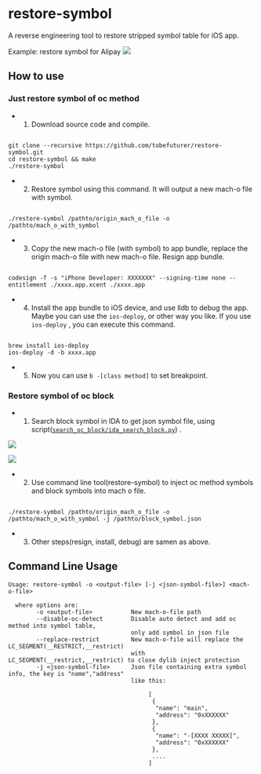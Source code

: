 # restore-symbol

A reverse engineering tool to restore stripped symbol table for iOS app.

Example: restore symbol for Alipay
![](https://raw.githubusercontent.com/tobefuturer/restore-symbol/master/picture/after_restore.jpeg)


## How to use

### Just restore symbol of oc method

- 1. Download source code and compile.

```

git clone --recursive https://github.com/tobefuturer/restore-symbol.git
cd restore-symbol && make
./restore-symbol

```

- 2. Restore symbol using this command. It will output a new mach-o file with symbol.

```

./restore-symbol /pathto/origin_mach_o_file -o /pathto/mach_o_with_symbol 

```

- 3. Copy the new mach-o file (with symbol) to app bundle, replace the origin mach-o file with new mach-o file. Resign app bundle.

```

codesign -f -s "iPhone Developer: XXXXXXX" --signing-time none --entitlement ./xxxx.app.xcent ./xxxx.app

```

- 4. Install the app bundle to iOS device, and use lldb to debug the app. Maybe you can use the ```ios-deploy```, or other way you like. If you use ```ios-deploy``` , you can execute this command.

```

brew install ios-deploy
ios-deploy -d -b xxxx.app

```
- 5. Now you can use ```b -[class method]``` to set breakpoint.

### Restore symbol of oc block

- 1. Search block symbol in IDA to get json symbol file, using script([`search_oc_block/ida_search_block.py`](https://github.com/tobefuturer/restore-symbol/blob/master/search_oc_block/ida_search_block.py)) .

![](http://blog.imjun.net/2016/08/25/iOS%E7%AC%A6%E5%8F%B7%E8%A1%A8%E6%81%A2%E5%A4%8D-%E9%80%86%E5%90%91%E6%94%AF%E4%BB%98%E5%AE%9D/ida_result_position.png)

![](http://blog.imjun.net/2016/08/25/iOS%E7%AC%A6%E5%8F%B7%E8%A1%A8%E6%81%A2%E5%A4%8D-%E9%80%86%E5%90%91%E6%94%AF%E4%BB%98%E5%AE%9D/ida_result_sample.jpg)

- 2. Use command line tool(restore-symbol) to inject oc method symbols and block symbols into mach o file.

```

./restore-symbol /pathto/origin_mach_o_file -o /pathto/mach_o_with_symbol -j /pathto/block_symbol.json

```

- 3. Other steps(resign, install, debug) are samen as above.

## Command Line Usage 
```
Usage: restore-symbol -o <output-file> [-j <json-symbol-file>] <mach-o-file>

  where options are:
        -o <output-file>           New mach-o-file path
        --disable-oc-detect        Disable auto detect and add oc method into symbol table,
                                   only add symbol in json file
        --replace-restrict         New mach-o-file will replace the LC_SEGMENT(__RESTRICT,__restrict)
                                   with LC_SEGMENT(__restrict,__restrict) to close dylib inject protection
        -j <json-symbol-file>      Json file containing extra symbol info, the key is "name","address"
                                   like this:

                                        [
                                         {
                                          "name": "main",
                                          "address": "0xXXXXXX"
                                         },
                                         {
                                          "name": "-[XXXX XXXXX]",
                                          "address": "0xXXXXXX"
                                         },
                                         ....
                                        ]

```
